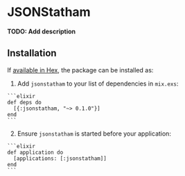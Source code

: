 # JSONStatham

**TODO: Add description**

## Installation

If [available in Hex](https://hex.pm/docs/publish), the package can be installed as:

  1. Add `jsonstatham` to your list of dependencies in `mix.exs`:

    ```elixir
    def deps do
      [{:jsonstatham, "~> 0.1.0"}]
    end
    ```

  2. Ensure `jsonstatham` is started before your application:

    ```elixir
    def application do
      [applications: [:jsonstatham]]
    end
    ```

